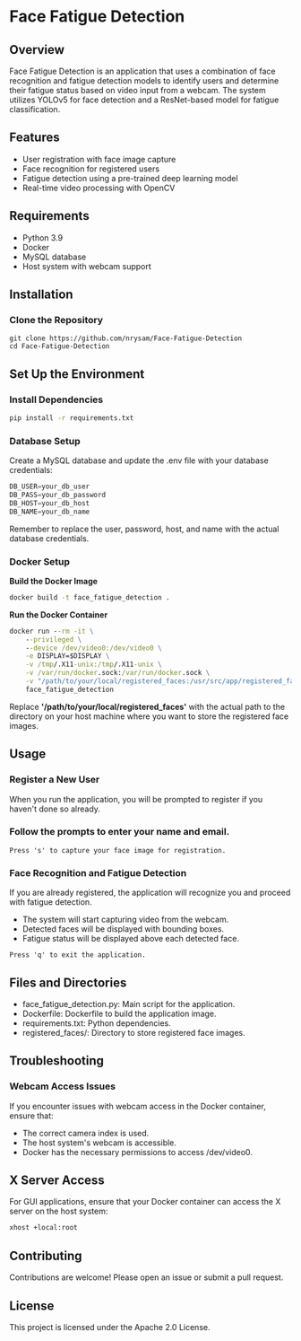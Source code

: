 # Face Fatigue Detection
## Overview
Face Fatigue Detection is an application that uses a combination of face recognition and fatigue detection models to identify users and determine their fatigue status based on video input from a webcam. The system utilizes YOLOv5 for face detection and a ResNet-based model for fatigue classification.


## Features
- User registration with face image capture
- Face recognition for registered users
- Fatigue detection using a pre-trained deep learning model
- Real-time video processing with OpenCV


## Requirements
- Python 3.9
- Docker
- MySQL database
- Host system with webcam support


## Installation
### Clone the Repository

```git
git clone https://github.com/nrysam/Face-Fatigue-Detection
cd Face-Fatigue-Detection
```


## Set Up the Environment
### Install Dependencies

```cmd
pip install -r requirements.txt
```


### Database Setup
Create a MySQL database and update the .env file with your database credentials:
```sql
DB_USER=your_db_user
DB_PASS=your_db_password
DB_HOST=your_db_host
DB_NAME=your_db_name
```
Remember to replace the user, password, host, and name with the actual database credentials. 


### Docker Setup
**Build the Docker Image**

```cmd
docker build -t face_fatigue_detection .
```


**Run the Docker Container**
```cmd
docker run --rm -it \
    --privileged \
    --device /dev/video0:/dev/video0 \
    -e DISPLAY=$DISPLAY \
    -v /tmp/.X11-unix:/tmp/.X11-unix \
    -v /var/run/docker.sock:/var/run/docker.sock \
    -v "/path/to/your/local/registered_faces:/usr/src/app/registered_faces" \
    face_fatigue_detection
```

Replace **'/path/to/your/local/registered_faces'** with the actual path to the directory on your host machine where you want to store the registered face images.


## Usage
### Register a New User
When you run the application, you will be prompted to register if you haven't done so already.

### Follow the prompts to enter your name and email.
`Press 's' to capture your face image for registration.`

### Face Recognition and Fatigue Detection
If you are already registered, the application will recognize you and proceed with fatigue detection.

- The system will start capturing video from the webcam.
- Detected faces will be displayed with bounding boxes.
- Fatigue status will be displayed above each detected face.

`Press 'q' to exit the application.`


## Files and Directories
- face_fatigue_detection.py: Main script for the application.
- Dockerfile: Dockerfile to build the application image.
- requirements.txt: Python dependencies.
- registered_faces/: Directory to store registered face images.


## Troubleshooting
### Webcam Access Issues
If you encounter issues with webcam access in the Docker container, ensure that:

- The correct camera index is used.
- The host system's webcam is accessible.
- Docker has the necessary permissions to access /dev/video0.


## X Server Access
For GUI applications, ensure that your Docker container can access the X server on the host system:
```cmd
xhost +local:root
```

## Contributing
Contributions are welcome! Please open an issue or submit a pull request.


## License
This project is licensed under the Apache 2.0 License.
